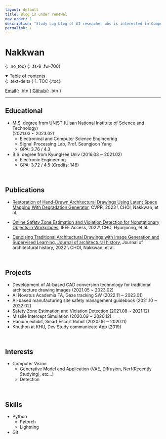 ```yaml
---
layout: default
title: Blog is under renewal
nav_order: 1
description: "Study Log blog of AI reseacher who is interested in Computer Vision."
permalink: /
---
```


# Nakkwan
{: .no_toc}
{: .fs-9 .fw-700}

<details open markdown="block">
  <summary>
    Table of contents
  </summary>
  {: .text-delta }
1. TOC
{:toc}
</details>

[Email](mailto:nakkwan.choi@gmail.com){: .btn } [Github](https://nakkwan.github.io){: .btn }

---
## Educational
- M.S. degree from UNIST (Ulsan National Institute of Science and Technology) <br> (2021.03 ~ 2023.02)
  - Electronical and Computer Science Engineering
  - Signal Processing Lab, Prof. Seungjoon Yang
  - GPA: 3.76 / 4.3
- B.S. degree from KyungHee Univ (2016.03 ~ 2021.02)
  - Electronic Engineering
  - GPA: 3.72 / 4.5 (Credits: 148)
<br>

## Publications
- [Restoration of Hand-Drawn Architectural Drawings Using Latent Space Mapping With Degradation Generator](https://openaccess.thecvf.com/content/CVPR2023/html/Choi_Restoration_of_Hand-Drawn_Architectural_Drawings_Using_Latent_Space_Mapping_With_CVPR_2023_paper.html), CVPR, 2023 \\
CHOI, Nakkwan, et al.
- [Online Safety Zone Estimation and Violation Detection for Nonstationary Objects in Workplaces](https://ieeexplore.ieee.org/abstract/document/9751714), IEEE Access, 2022\\
CHO, Hyunjoong, et al.

- [Denoising Traditional Architectural Drawings with Image Generation and Supervised Learning. Journal of architectural history](https://koreascience.kr/article/JAKO202210242830029.page), Journal of architectural history, 2022 \\
CHOI, Nakkwan, et al.
<br>

## Projects
- Development of AI-based CAD conversion technology for traditional architecture drawing images (2021.05 ~ 2023.02)
- AI Novatus Academia TA, Gaze tracking SW (2022.11 ~ 2023.01)
- AI-based manufacturing site safety management guidebook (2021.10 ~ 2022.02)
- Safety Zone Estimation and Violation Detection (2021.08 ~ 2021.12)
- Missile Intercept Simulation (2020.09 ~ 2020.12)
- Hanium exhibit, Smart Escort Robot  (2020.06 ~ 2020.11)
- Khuthon at KHU, Dev Study communicate App (2019)
<br>

## Interests
- Computer Vision
  - Generative Model and Application (VAE, Diffusion, Nerf(Recently Studying), etc...)
  - Detection
<br>

## Skills
- Python
  - Pytorch
  - Lightning
- Git
<br>